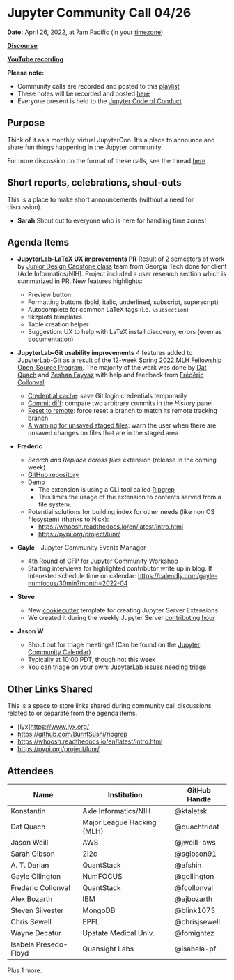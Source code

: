 # Jupyter Community Call 04/26

**Date:** April 26, 2022, at 7am Pacific (in your [timezone](https://arewemeetingyet.com/Los%20Angeles/2022-04-26/7:00/Jupyter%20Community%20Call))

[**Discourse**](https://discourse.jupyter.org/t/jupyter-community-calls/668)

[**YouTube recording**](https://youtu.be/WDkudE2RvRk)

**Please note:**
- Community calls are recorded and posted to this [playlist](https://www.youtube.com/playlist?list=PLUrHeD2K9Cmkoamm4NjLmvXC4Y6E1o8SP)
- These notes will be recorded and posted [here](https://jupyter.readthedocs.io/en/latest/community/community-call-notes/index.html)
- Everyone present is held to the [Jupyter Code of Conduct](https://jupyter.org/conduct)

## Purpose

Think of it as a monthly, virtual JupyterCon. It’s a place to announce and share fun things happening in the Jupyter community.

For more discussion on the format of these calls, see the thread [here](https://discourse.jupyter.org/t/reviving-the-all-jupyter-team-meetings/423).

## Short reports, celebrations, shout-outs

This is a place to make short announcements (without a need for discussion). 

* **Sarah** Shout out to everyone who is here for handling time zones!

## Agenda Items

* **[JupyterLab-LaTeX UX improvements PR](https://github.com/jupyterlab/jupyterlab-latex/pull/192)** Result of 2 semesters of work by [Junior Design Capstone class](https://techstyle.lmc.gatech.edu/cs-tech-comm-junior-design-sequence/) team from Georgia Tech done for client (Axle Informatics/NIH). Project included a user research section which is summarized in PR. New features highlights:
    * Preview button
    * Formatting buttons (bold, italic, underlined, subscript, superscript)
    * Autocomplete for common LaTeX tags (i.e. `\subsection`)
    * tikzplots templates
    * Table creation helper
    * Suggestion: UX to help with LaTeX install discovery, errors (even as documentation)

* **JupyterLab-Git usability improvements** 4 features added to [JupyterLab-Git](https://github.com/jupyterlab/jupyterlab-git) as a result of the [12-week Spring 2022 MLH Fellowship Open-Source Program](https://fellowship.mlh.io/programs/open-source). The majority of the work was done by [Dat Quach](https://github.com/quachtridat) and [Zeshan Fayyaz](https://github.com/ZeshanFayyaz) with help and feedback from [Frédéric Collonval](https://github.com/fcollonval).
    * [Credential cache](https://github.com/jupyterlab/jupyterlab-git/pull/1099): save Git login credentials temporarily
    * [Commit diff](https://github.com/jupyterlab/jupyterlab-git/pull/1108): compare two arbitrary commits in the *History* panel
    * [Reset to remote](https://github.com/jupyterlab/jupyterlab-git/pull/1087): force reset a branch to match its remote tracking branch
    * [A warning for unsaved staged files](https://github.com/jupyterlab/jupyterlab-git/pull/1075): warn the user when there are unsaved changes on files that are in the staged area

* **Frederic**
    * _Search and Replace across files_ extension (release in the coming week)
    * [GitHub repository](https://github.com/jupyterlab-contrib/search-replace)
    * Demo
        * The extension is using a CLI tool called [Ripgrep](https://github.com/BurntSushi/ripgrep)
        * This limits the usage of the extension to contents served from a file system.
    * Potential solutions for building index for other needs (like non OS filesystem) (thanks to Nick):
        * https://whoosh.readthedocs.io/en/latest/intro.html
        * https://pypi.org/project/lunr/
    
* **Gayle** - Jupyter Community Events Manager
    * 4th Round of CFP for Jupyter Community Workshop
    * Starting interviews for highlighted contributor write up in blog. If interested schedule time on calendar: https://calendly.com/gayle-numfocus/30min?month=2022-04
    
* **Steve**
    * New [cookiecutter](https://github.com/jupyter-server/extension-cookiecutter) template for creating Jupyter Server Extensions
    * We created it during the weekly Jupyter Server [contributing hour](https://github.com/jupyter-server/team-compass/issues/22)

* **Jason W**
    * Shout out for triage meetings! (Can be found on the [Jupyter Community Calendar](https://docs.jupyter.org/en/latest/community/content-community.html#jupyter-community-meetings))
    * Typically at 10:00 PDT, though not this week
    * You can triage on your own: [JupyterLab issues needing triage](https://github.com/jupyterlab/jupyterlab/labels/status%3ANeeds%20Triage)

## Other Links Shared

This is a space to store links shared during community call discussions related to or separate from the agenda items.

- [lyx]https://www.lyx.org/
- https://github.com/BurntSushi/ripgrep
- https://whoosh.readthedocs.io/en/latest/intro.html
- https://pypi.org/project/lunr/

## Attendees 

|   Name     |           Institution     | GitHub Handle|
|------------|---------------------------|--------------|
| Konstantin |Axle Informatics/NIH       | @ktaletsk |
| Dat Quach  | Major League Hacking (MLH) | @quachtridat |
| Jason Weill | AWS | @jweill-aws |
| Sarah Gibson | 2i2c     | @sgibson91 |
| A. T. Darian | QuantStack | @afshin | 
| Gayle Ollington|NumFOCUS|@gollington         |            | 
| Frederic Collonval | QuantStack | @fcollonval
| Alex Bozarth | IBM | @ajbozarth |
| Steven Silvester | MongoDB | @blink1073 |
| Chris Sewell           |      EPFL       | @chrisjsewell
| Wayne Decatur | Upstate Medical Univ. | @fomightez 
| Isabela Presedo-Floyd | Quansight Labs | @isabela-pf |

Plus 1 more.
